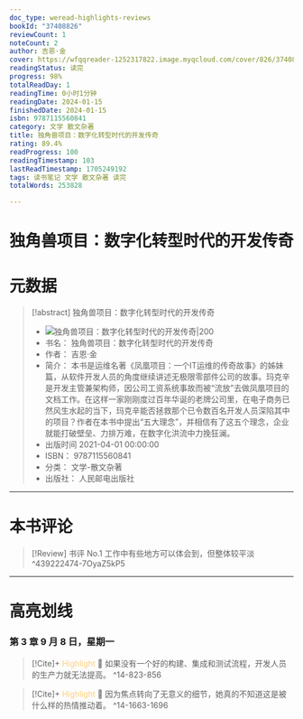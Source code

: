 ```yaml
---
doc_type: weread-highlights-reviews
bookId: "37408826"
reviewCount: 1
noteCount: 2
author: 吉恩·金
cover: https://wfqqreader-1252317822.image.myqcloud.com/cover/826/37408826/t7_37408826.jpg
readingStatus: 读完
progress: 98%
totalReadDay: 1
readingTime: 0小时1分钟
readingDate: 2024-01-15
finishedDate: 2024-01-15
isbn: 9787115560841
category: 文学 散文杂著
title: 独角兽项目：数字化转型时代的开发传奇
rating: 89.4%
readProgress: 100
readingTimestamp: 103
lastReadTimestamp: 1705249192
tags: 读书笔记 文学 散文杂著 读完
totalWords: 253828

---
```


# 独角兽项目：数字化转型时代的开发传奇

# 元数据
> [!abstract] 独角兽项目：数字化转型时代的开发传奇
> - ![ 独角兽项目：数字化转型时代的开发传奇|200](https://wfqqreader-1252317822.image.myqcloud.com/cover/826/37408826/t7_37408826.jpg)
> - 书名： 独角兽项目：数字化转型时代的开发传奇
> - 作者： 吉恩·金
> - 简介： 本书是运维名著《凤凰项目：一个IT运维的传奇故事》的姊妹篇，从软件开发人员的角度继续讲述无极限零部件公司的故事。玛克辛是开发主管兼架构师，因公司工资系统事故而被“流放”去做凤凰项目的文档工作。在这样一家刚刚度过百年华诞的老牌公司里，在电子商务已然风生水起的当下，玛克辛能否拯救那个已令数百名开发人员深陷其中的项目？作者在本书中提出“五大理念”，并相信有了这五个理念，企业就能打破壁垒、力排万难，在数字化洪流中力挽狂澜。
> - 出版时间 2021-04-01 00:00:00
> - ISBN： 9787115560841
> - 分类： 文学-散文杂著
> - 出版社： 人民邮电出版社


---

# 本书评论

> [!Review] 书评 No.1 
> 工作中有些地方可以体会到，但整体较平淡 
> ^439222474-7OyaZ5kP5



---

# 高亮划线

### 第 3 章 9 月 8 日，星期一

> [!Cite]+ <span style="color: #ffce78;">Highlight</span>
> 📌 如果没有一个好的构建、集成和测试流程，开发人员的生产力就无法提高。
> ^14-823-856

> [!Cite]+ <span style="color: #ffce78;">Highlight</span>
> 📌 因为焦点转向了无意义的细节，她真的不知道这是被什么样的热情推动着。
> ^14-1663-1696

